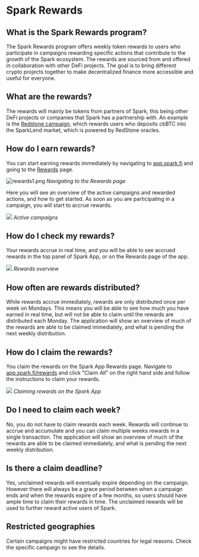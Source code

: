 # Spark Rewards

## What is the Spark Rewards program?

The Spark Rewards program offers weekly token rewards to users who participate in campaigns rewarding specific actions that contribute to the growth of the Spark ecosystem. The rewards are sourced from and offered in collaboration with other DeFi projects. The goal is to bring different crypto projects together to make decentralized finance more accessible and useful for everyone.

## What are the rewards?

The rewards will mainly be tokens from partners of Spark, this being other DeFi projects or companies that Spark has a partnership with. An example is the [Redstone campaign](/rewards/redstone), which rewards users who deposits cbBTC into the SparkLend market, which is powered by RedStone oracles.

## How do I earn rewards?

You can start earning rewards immediately by navigating to [app.spark.fi](https://app.spark.fi) and going to the [Rewards](https://app.spark.fi/rewards) page.

![rewards1.png](/assets/rewards1.png)
*Navigating to the Rewards page*

Here you will see an overview of the active campaigns and rewarded actions, and how to get started. As soon as you are participating in a campaign, you will start to accrue rewards.

![](/assets/rewards4.png)
*Active campaigns*

## How do I check my rewards?

Your rewards accrue in real time, and you will be able to see accrued rewards in the top panel of Spark App, or on the Rewards page of the app.

![](/assets/rewards5.png)
*Rewards overview*

## How often are rewards distributed?

While rewards accrue immediately, rewards are only distributed once per week on Mondays. This means you will be able to see how much you have earned in real time, but will not be able to claim until the rewards are distributed each Monday. The application will show an overview of much of the rewards are able to be claimed immediately, and what is pending the next weekly distribution.

## How do I claim the rewards?

You claim the rewards on the Spark App Rewards page. Navigate to [app.spark.fi/rewards](http://app.spark.fi/rewards) and click "Claim All” on the right hand side and follow the instructions to claim your rewards.

![](/assets/rewards3.png)
*Claiming rewards on the Spark App*

## Do I need to claim each week?

No, you do not have to claim rewards each week. Rewards will continue to accrue and accumulate and you can claim multiple weeks rewards in a single transaction. The application will show an overview of much of the rewards are able to be claimed immediately, and what is pending the next weekly distribution.

## Is there a claim deadline?

Yes, unclaimed rewards will eventually expire depending on the campaign. However there will always be a grace period between when a campaign ends and when the rewards expire of a few months, so users should have ample time to claim their rewards in time. The unclaimed rewards will be used to further reward active users of Spark.

## Restricted geographies
Certain campaigns might have restricted countries for legal reasons. Check the specific campaign to see the details.